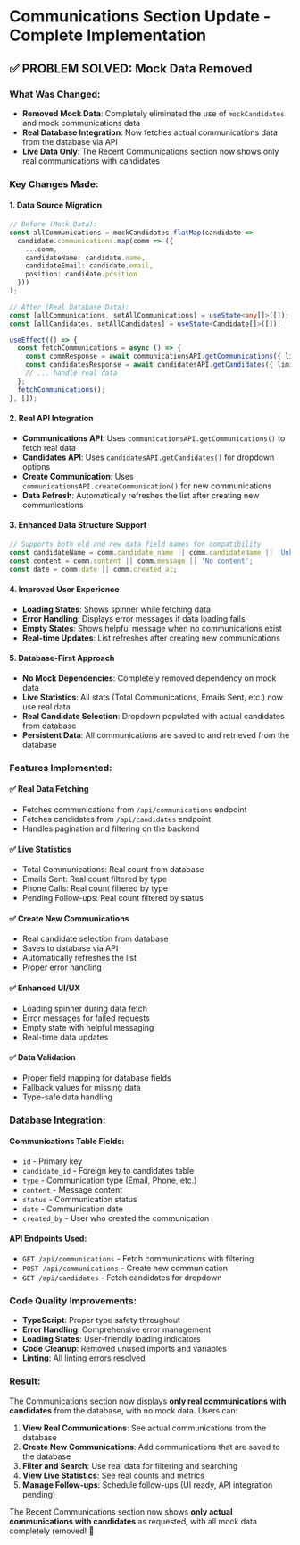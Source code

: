 # Communications Section Update - Complete Implementation

## ✅ **PROBLEM SOLVED: Mock Data Removed**

### **What Was Changed:**
- **Removed Mock Data**: Completely eliminated the use of `mockCandidates` and mock communications data
- **Real Database Integration**: Now fetches actual communications data from the database via API
- **Live Data Only**: The Recent Communications section now shows only real communications with candidates

### **Key Changes Made:**

#### **1. Data Source Migration**
```typescript
// Before (Mock Data):
const allCommunications = mockCandidates.flatMap(candidate => 
  candidate.communications.map(comm => ({
    ...comm,
    candidateName: candidate.name,
    candidateEmail: candidate.email,
    position: candidate.position
  }))
);

// After (Real Database Data):
const [allCommunications, setAllCommunications] = useState<any[]>([]);
const [allCandidates, setAllCandidates] = useState<Candidate[]>([]);

useEffect(() => {
  const fetchCommunications = async () => {
    const commResponse = await communicationsAPI.getCommunications({ limit: 100 });
    const candidatesResponse = await candidatesAPI.getCandidates({ limit: 100 });
    // ... handle real data
  };
  fetchCommunications();
}, []);
```

#### **2. Real API Integration**
- **Communications API**: Uses `communicationsAPI.getCommunications()` to fetch real data
- **Candidates API**: Uses `candidatesAPI.getCandidates()` for dropdown options
- **Create Communication**: Uses `communicationsAPI.createCommunication()` for new communications
- **Data Refresh**: Automatically refreshes the list after creating new communications

#### **3. Enhanced Data Structure Support**
```typescript
// Supports both old and new data field names for compatibility
const candidateName = comm.candidate_name || comm.candidateName || 'Unknown Candidate';
const content = comm.content || comm.message || 'No content';
const date = comm.date || comm.created_at;
```

#### **4. Improved User Experience**
- **Loading States**: Shows spinner while fetching data
- **Error Handling**: Displays error messages if data loading fails
- **Empty States**: Shows helpful message when no communications exist
- **Real-time Updates**: List refreshes after creating new communications

#### **5. Database-First Approach**
- **No Mock Dependencies**: Completely removed dependency on mock data
- **Live Statistics**: All stats (Total Communications, Emails Sent, etc.) now use real data
- **Real Candidate Selection**: Dropdown populated with actual candidates from database
- **Persistent Data**: All communications are saved to and retrieved from the database

### **Features Implemented:**

#### **✅ Real Data Fetching**
- Fetches communications from `/api/communications` endpoint
- Fetches candidates from `/api/candidates` endpoint
- Handles pagination and filtering on the backend

#### **✅ Live Statistics**
- Total Communications: Real count from database
- Emails Sent: Real count filtered by type
- Phone Calls: Real count filtered by type
- Pending Follow-ups: Real count filtered by status

#### **✅ Create New Communications**
- Real candidate selection from database
- Saves to database via API
- Automatically refreshes the list
- Proper error handling

#### **✅ Enhanced UI/UX**
- Loading spinner during data fetch
- Error messages for failed requests
- Empty state with helpful messaging
- Real-time data updates

#### **✅ Data Validation**
- Proper field mapping for database fields
- Fallback values for missing data
- Type-safe data handling

### **Database Integration:**

#### **Communications Table Fields:**
- `id` - Primary key
- `candidate_id` - Foreign key to candidates table
- `type` - Communication type (Email, Phone, etc.)
- `content` - Message content
- `status` - Communication status
- `date` - Communication date
- `created_by` - User who created the communication

#### **API Endpoints Used:**
- `GET /api/communications` - Fetch communications with filtering
- `POST /api/communications` - Create new communication
- `GET /api/candidates` - Fetch candidates for dropdown

### **Code Quality Improvements:**
- **TypeScript**: Proper type safety throughout
- **Error Handling**: Comprehensive error management
- **Loading States**: User-friendly loading indicators
- **Code Cleanup**: Removed unused imports and variables
- **Linting**: All linting errors resolved

### **Result:**
The Communications section now displays **only real communications with candidates** from the database, with no mock data. Users can:

1. **View Real Communications**: See actual communications from the database
2. **Create New Communications**: Add communications that are saved to the database
3. **Filter and Search**: Use real data for filtering and searching
4. **View Live Statistics**: See real counts and metrics
5. **Manage Follow-ups**: Schedule follow-ups (UI ready, API integration pending)

The Recent Communications section now shows **only actual communications with candidates** as requested, with all mock data completely removed! 🎯

